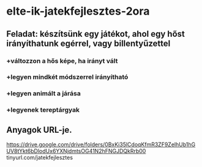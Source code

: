# elte-ik-jatekfejlesztes-2ora

## Feladat: készítsünk egy játékot, ahol egy hőst irányíthatunk egérrel, vagy billentyűzettel
### +változzon a hős képe, ha irányt vált
### +legyen mindkét módszerrel irányítható
### +legyen animált a járása
### +legyenek tereptárgyak

## Anyagok URL-je.
https://drive.google.com/drive/folders/0BxKi35lCdoqKfmR3ZF9ZelhUb1hGUV8tYkt6bDlodUx6YXNjdmtsOG41N2hFNGJDQkRrb00
tinyurl.com/jatekfejlesztes
